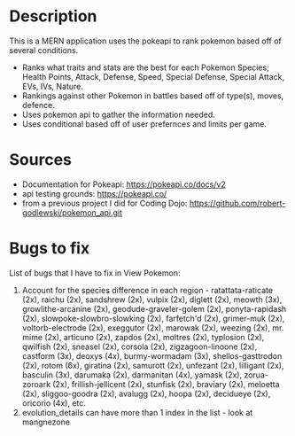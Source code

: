 # Description
This is a MERN application uses the pokeapi to rank pokemon based off of several conditions.
* Ranks what traits and stats are the best for each Pokemon Species; Health Points, Attack, Defense, Speed, Special Defense, Special Attack, EVs, IVs, Nature.
* Rankings against other Pokemon in battles based off of type(s), moves, defence.
* Uses pokemon api to gather the information needed.
* Uses conditional based off of user prefernces and limits per game.

# Sources
* Documentation for Pokeapi: https://pokeapi.co/docs/v2
* api testing grounds: https://pokeapi.co/
* from a previous project I did for Coding Dojo: https://github.com/robert-godlewski/pokemon_api.git

# Bugs to fix
List of bugs that I have to fix in View Pokemon:
1. Account for the species difference in each region - ratattata-raticate (2x), raichu (2x), sandshrew (2x), vulpix (2x), diglett (2x), meowth (3x), growlithe-arcanine (2x), geodude-graveler-golem (2x), ponyta-rapidash (2x), slowpoke-slowbro-slowking (2x), farfetch'd (2x), grimer-muk (2x), voltorb-electrode (2x), exeggutor (2x), marowak (2x), weezing (2x), mr. mime (2x), articuno (2x), zapdos (2x), moltres (2x), typlosion (2x), qwilfish (2x), sneasel (2x), corsola (2x), zigzagoon-linoone (2x), castform (3x), deoxys (4x), burmy-wormadam (3x), shellos-gasttrodon (2x), rotom (6x), giratina (2x), samurott (2x), unfezant (2x), lilligant (2x), basculin (3x), darumaka (2x), darmanitan (4x), yamask (2x), zorua-zoroark (2x), frillish-jellicent (2x), stunfisk (2x), braviary (2x), meloetta (2x), sliggoo-goodra (2x), avalugg (2x), hoopa (2x), decidueye (2x), oricorio (4x), etc.
2. evolution_details can have more than 1 index in the list - look at mangnezone
